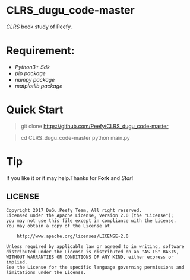 # CLRS_dugu_code-master

*CLRS* book study of Peefy.

# Requirement:

* *Python3+ Sdk*
* *pip package*
* *numpy package*
* *matplotlib package*

# Quick Start

>git clone https://github.com/Peefy/CLRS_dugu_code-master

> cd CLRS_dugu_code-master
> python main.py

# Tip

If you like it or it may help.Thanks for **Fork** and *Star*!

## LICENSE

```
Copyright 2017 DuGu.Peefy Team, All right reserved.
Licensed under the Apache License, Version 2.0 (the "License");
you may not use this file except in compliance with the License.
You may obtain a copy of the License at

    http://www.apache.org/licenses/LICENSE-2.0

Unless required by applicable law or agreed to in writing, software
distributed under the License is distributed on an "AS IS" BASIS,
WITHOUT WARRANTIES OR CONDITIONS OF ANY KIND, either express or implied.
See the License for the specific language governing permissions and
limitations under the License.
```


